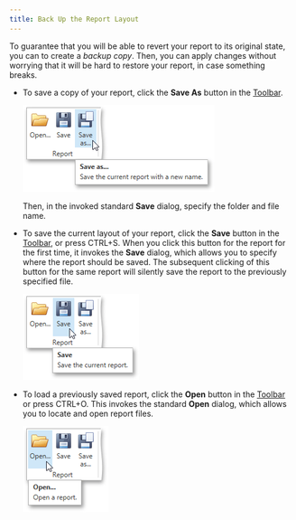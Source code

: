 ```yaml
---
title: Back Up the Report Layout
---
```

To guarantee that you will be able to revert your report to its original state, you can to create a _backup copy_. Then, you can apply changes without worrying that it will be hard to restore your report, in case something breaks.
* To save a copy of your report, click the **Save As** button in the [Toolbar](../../../../../../interface-elements-for-desktop/articles/report-designer/report-designer-for-wpf/interface-elements/toolbar.md).
	
	![EUD_WpfReportDesigner_SaveAsReport](../../../../../images/Img123953.png)
	
	Then, in the invoked standard **Save** dialog, specify the folder and file name.
* To save the current layout of your report, click the **Save** button in the [Toolbar](../../../../../../interface-elements-for-desktop/articles/report-designer/report-designer-for-wpf/interface-elements/toolbar.md), or press CTRL+S. When you click this button for the report for the first time, it invokes the **Save** dialog, which allows you to specify where the report should be saved. The subsequent clicking of this button for the same report will silently save the report to the previously specified file.
	
	![EUD_WpfReportDesigner_SaveReport](../../../../../images/Img123952.png)
* To load a previously saved report, click the **Open** button in the [Toolbar](../../../../../../interface-elements-for-desktop/articles/report-designer/report-designer-for-wpf/interface-elements/toolbar.md) or press CTRL+O. This invokes the standard **Open** dialog, which allows you to locate and open report files.
	
	![EUD_WpfReportDesigner_OpenReport](../../../../../images/Img123951.png)